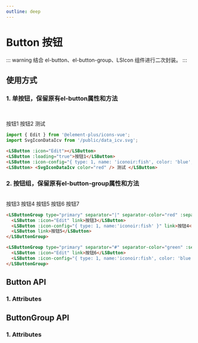 ```yaml
---
outline: deep
---
```


# Button 按钮

::: warning 结合 el-button、el-button-group、LSIcon 组件进行二次封装。
:::

## 使用方式

### 1. 单按钮，保留原有el-button属性和方法

<br />

<LSButton :icon="Edit"></LSButton>
<LSButton :loading="true">按钮1</LSButton>
<LSButton :icon-config="{ type: 1, name: 'iconoir:fish', color: 'blue', width: 20, height: 20 }">按钮2</LSButton>
<LSButton>
<SvgIconDataIcv color="red" /> 测试
</LSButton>

```ts
import { Edit } from '@element-plus/icons-vue';
import SvgIconDataIcv from '/public/data_icv.svg';
```

```html
<LSButton :icon="Edit"></LSButton>
<LSButton :loading="true">按钮1</LSButton>
<LSButton :icon-config="{ type: 1, name: 'iconoir:fish', color: 'blue', width: 20, height: 20 }">按钮2</LSButton>
<LSButton> <SvgIconDataIcv color="red" /> 测试 </LSButton>
```

### 2. 按钮组，保留原有el-button-group属性和方法

<br />

<LSButtonGroup type="primary" separator="|" separator-color="red" :separator-size="12">
  <LSButton :icon="Edit" link>按钮3</LSButton>
  <LSButton :icon-config="{ type: 1, name:'iconoir:fish' }" link>按钮4</LSButton>
  <LSButton link>按钮5</LSButton>
</LSButtonGroup>

<LSButtonGroup type="primary" separator="#" separator-color="green" :separator-size="16">
  <LSButton :icon="Edit" link>按钮6</LSButton>
  <LSButton :icon-config="{ type: 1, name:'iconoir:fish' , color: 'blue', width: 20, height: 20 }" link>按钮7</LSButton>
</LSButtonGroup>

```html
<LSButtonGroup type="primary" separator="|" separator-color="red" :separator-size="12">
  <LSButton :icon="Edit" link>按钮3</LSButton>
  <LSButton :icon-config="{ type: 1, name:'iconoir:fish' }" link>按钮4</LSButton>
  <LSButton link>按钮5</LSButton>
</LSButtonGroup>

<LSButtonGroup type="primary" separator="#" separator-color="green" :separator-size="16">
  <LSButton :icon="Edit" link>按钮6</LSButton>
  <LSButton :icon-config="{ type: 1, name:'iconoir:fish', color: 'blue', width: 20, height: 20 }" link>按钮7</LSButton>
</LSButtonGroup>
```

## Button API

### 1. Attributes

<ApiIntro :tableColumn="tableColumn" :tableData="tableData" />

## ButtonGroup API

### 1. Attributes

<ApiIntro :tableColumn="tableColumn" :tableData="tableData2" />

<script setup>
  import { ref } from 'vue';
  import { Edit } from '@element-plus/icons-vue'
  import SvgIconDataIcv from '/public/data_icv.svg';
  import { tableColumn } from '../constant';

  const tableData = ref([
    {
      name: 'iconConfig',
      desc: '图标配置，具体配置参考LSIcon',
      type: 'json',
      value: '-'
    },
  ]);
  const tableData2 = ref([
    {
      name: 'separator',
      desc: '按钮之间分割符号',
      type: 'string',
      value: '-'
    },
    {
      name: 'separatorColor',
      desc: '按钮之间分割符号颜色',
      type: 'string',
      value: '#333'
    },
    {
      name: 'separatorSize',
      desc: '按钮之间分割符号大小',
      type: 'string / number',
      value: '12'
    }
  ]);
</script>
